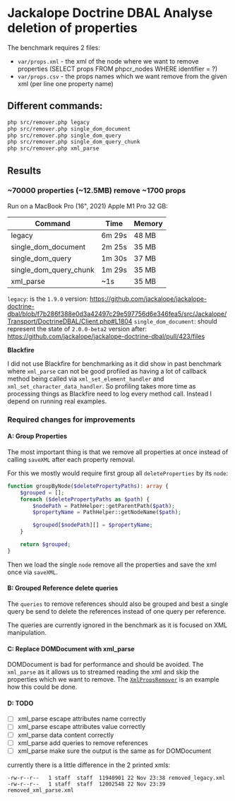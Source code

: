 # Jackalope Doctrine DBAL Analyse deletion of properties

The benchmark requires 2 files:

 - `var/props.xml` - the xml of the node where we want to remove properties (SELECT props FROM phpcr_nodes WHERE identifier = ?)
 - `var/props.csv` - the props names which we want remove from the given xml (per line one property name)

## Different commands:

```bash
php src/remover.php legacy
php src/remover.php single_dom_document
php src/remover.php single_dom_query
php src/remover.php single_dom_query_chunk
php src/remover.php xml_parse
```

## Results

### ~70000 properties (~12.5MB) remove ~1700 props

Run on a MacBook Pro (16", 2021) Apple M1 Pro 32 GB:

| Command                | Time   | Memory |
|------------------------|--------|--------|
| legacy                 | 6m 29s | 48 MB  |
| single_dom_document    | 2m 25s | 35 MB  |
| single_dom_query       | 1m 30s | 37 MB  |
| single_dom_query_chunk | 1m 29s | 35 MB  |
| xml_parse              | ~1s    | 35 MB  |

`legacy`: is the `1.9.0` version: https://github.com/jackalope/jackalope-doctrine-dbal/blob/f7b286f388e0d3a42497c29e597756d6e346fea5/src/Jackalope/Transport/DoctrineDBAL/Client.php#L1804
`single_dom_document`: should represent the state of `2.0.0-beta2` version after: https://github.com/jackalope/jackalope-doctrine-dbal/pull/423/files

**Blackfire**

I did not use Blackfire for benchmarking as it did show in past benchmark where `xml_parse`
can not be good profiled as having a lot of callback method being called via `xml_set_element_handler` and `xml_set_character_data_handler`.
So profiling takes more time as processing things as Blackfire need to log every method call.
Instead I depend on running real examples.

### Required changes for improvements

#### A: Group Properties

The most important thing is that we remove all properties at once instead of calling `saveXML` after each property removal.

For this we mostly would require first group all `deleteProperties` by its `node`:

```php
function groupByNode($deletePropertyPaths): array {
    $grouped = [];
    foreach ($deletePropertyPaths as $path) {
        $nodePath = PathHelper::getParentPath($path);
        $propertyName = PathHelper::getNodeName($path);

        $grouped[$nodePath][] = $propertyName;
    }

    return $grouped;
}
```

Then we load the single `node` remove all the properties and save the xml once via `saveXML`.

#### B: Grouped Reference delete queries

The `queries` to remove references should also be grouped and best a single query be send to delete the references
instead of one query per reference.

The queries are currently ignored in the benchmark as it is focused on XML manipulation.

#### C: Replace DOMDocument with xml_parse

DOMDocument is bad for performance and should be avoided.
The `xml_parse` as it allows us to streamed reading the xml and skip the properties which we want to remove.
The [`XmlPropsRemover`](src/XmlPropsRemover.php) is an example how this could be done.

#### D: TODO

 - [ ] xml_parse escape attributes name correctly
 - [ ] xml_parse escape attributes value correctly
 - [ ] xml_parse data content correctly
 - [ ] xml_parse add queries to remove references
 - [ ] xml_parse make sure the output is the same as for DOMDocument

currently there is a little difference in the 2 printed xmls:

```
-rw-r--r--   1 staff  staff  11940901 22 Nov 23:38 removed_legacy.xml
-rw-r--r--   1 staff  staff  12002548 22 Nov 23:39 removed_xml_parse.xml
```
